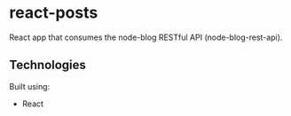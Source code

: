 # react-posts
React app that consumes the node-blog RESTful API (node-blog-rest-api).


## Technologies
  Built using:
  * React
    
